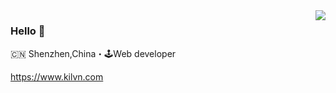 <img align="right" src="https://github-readme-stats.vercel.app/api?username=kilvn&show_icons=true&icon_color=805AD5&text_color=718096&bg_color=ffffff&hide_title=true" />

### Hello 👋

🇨🇳 Shenzhen,China・🕹Web developer

https://www.kilvn.com
